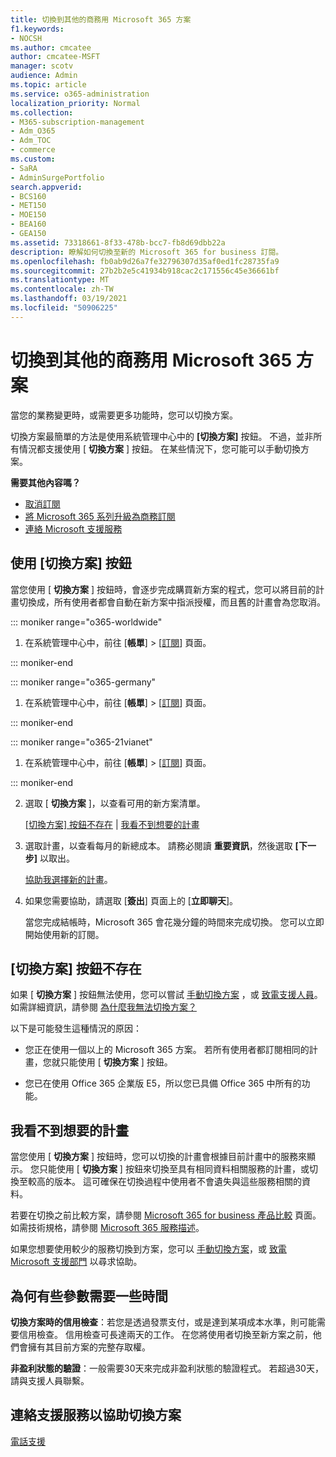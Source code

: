 ```yaml
---
title: 切換到其他的商務用 Microsoft 365 方案
f1.keywords:
- NOCSH
ms.author: cmcatee
author: cmcatee-MSFT
manager: scotv
audience: Admin
ms.topic: article
ms.service: o365-administration
localization_priority: Normal
ms.collection:
- M365-subscription-management
- Adm_O365
- Adm_TOC
- commerce
ms.custom:
- SaRA
- AdminSurgePortfolio
search.appverid:
- BCS160
- MET150
- MOE150
- BEA160
- GEA150
ms.assetid: 73318661-8f33-478b-bcc7-fb8d69dbb22a
description: 瞭解如何切換至新的 Microsoft 365 for business 訂閱。
ms.openlocfilehash: fb0ab9d26a7fe32796307d35af0ed1fc28735fa9
ms.sourcegitcommit: 27b2b2e5c41934b918cac2c171556c45e36661bf
ms.translationtype: MT
ms.contentlocale: zh-TW
ms.lasthandoff: 03/19/2021
ms.locfileid: "50906225"
---
```

# <a name="switch-to-a-different-microsoft-365-for-business-plan"></a>切換到其他的商務用 Microsoft 365 方案

當您的業務變更時，或需要更多功能時，您可以切換方案。  

切換方案最簡單的方法是使用系統管理中心中的 **[切換方案]** 按鈕。 不過，並非所有情況都支援使用 [ **切換方案** ] 按鈕。 在某些情況下，您可能可以手動切換方案。


**需要其他內容嗎？**
- [取消訂閱](cancel-your-subscription.md)
- [將 Microsoft 365 系列升級為商務訂閱](https://support.microsoft.com/office/9322ffb8-a35d-4407-8ebe-ed6ea0859b9f.aspx)
- [連絡 Microsoft 支援服務](../../admin/contact-support-for-business-products.md)

## <a name="use-the-switch-plans-button"></a>使用 [切換方案] 按鈕

當您使用 [ **切換方案** ] 按鈕時，會逐步完成購買新方案的程式，您可以將目前的計畫切換成，所有使用者都會自動在新方案中指派授權，而且舊的計畫會為您取消。

::: moniker range="o365-worldwide"

1. 在系統管理中心中，前往 [**帳單**] \> [<a href="https://go.microsoft.com/fwlink/p/?linkid=842054" target="_blank">訂閱</a>] 頁面。

::: moniker-end

::: moniker range="o365-germany"

1. 在系統管理中心中，前往 [**帳單**] > [<a href="https://go.microsoft.com/fwlink/p/?linkid=847745" target="_blank">訂閱</a>] 頁面。

::: moniker-end

::: moniker range="o365-21vianet"

1. 在系統管理中心中，前往 [**帳單**] > [<a href="https://go.microsoft.com/fwlink/p/?linkid=850626" target="_blank">訂閱</a>] 頁面。

::: moniker-end

2. 選取 [ **切換方案** ]，以查看可用的新方案清單。

    [[切換方案] 按鈕不存在](#the-switch-plans-button-isnt-there)  | [我看不到想要的計畫](#i-dont-see-the-plan-i-want)

3. 選取計畫，以查看每月的新總成本。 請務必閱讀 **重要資訊**，然後選取 **[下一步]** 以取出。

    [協助我選擇新的計畫](https://go.microsoft.com/fwlink/p/?linkid=842056)。

4. 如果您需要協助，請選取 [**簽出**] 頁面上的 [**立即聊天**]。

    當您完成結帳時，Microsoft 365 會花幾分鐘的時間來完成切換。 您可以立即開始使用新的訂閱。

## <a name="the-switch-plans-button-isnt-there"></a>[切換方案] 按鈕不存在

如果 [ **切換方案** ] 按鈕無法使用，您可以嘗試 [手動切換方案](switch-plans-manually.md) ，或 [致電支援人員](../../admin/contact-support-for-business-products.md)。 如需詳細資訊，請參閱 [為什麼我無法切換方案？](why-can-t-i-switch-plans.md)
  
以下是可能發生這種情況的原因：
  
- 您正在使用一個以上的 Microsoft 365 方案。 若所有使用者都訂閱相同的計畫，您就只能使用 [ **切換方案** ] 按鈕。

- 您已在使用 Office 365 企業版 E5，所以您已具備 Office 365 中所有的功能。

## <a name="i-dont-see-the-plan-i-want"></a>我看不到想要的計畫

當您使用 [ **切換方案** ] 按鈕時，您可以切換的計畫會根據目前計畫中的服務來顯示。 您只能使用 [ **切換方案** ] 按鈕來切換至具有相同資料相關服務的計畫，或切換至較高的版本。 這可確保在切換過程中使用者不會遺失與這些服務相關的資料。
  
若要在切換之前比較方案，請參閱 [Microsoft 365 for business 產品比較](https://go.microsoft.com/fwlink/p/?linkid=842056) 頁面。 如需技術規格，請參閱 [Microsoft 365 服務描述](/office365/servicedescriptions/office-365-service-descriptions-technet-library)。
  
如果您想要使用較少的服務切換到方案，您可以 [手動切換方案](switch-plans-manually.md)，或 [致電 Microsoft 支援部門](../../admin/contact-support-for-business-products.md) 以尋求協助。
  
## <a name="why-some-switches-take-longer"></a>為何有些參數需要一些時間

 **切換方案時的信用檢查**：若您是透過發票支付，或是達到某項成本水準，則可能需要信用檢查。 信用檢查可長達兩天的工作。 在您將使用者切換至新方案之前，他們會擁有其目前方案的完整存取權。
  
 **非盈利狀態的驗證**：一般需要30天來完成非盈利狀態的驗證程式。 若超過30天，請與支援人員聯繫。
  
## <a name="call-support-to-help-you-switch-plans"></a>連絡支援服務以協助切換方案

[電話支援](../../admin/contact-support-for-business-products.md)